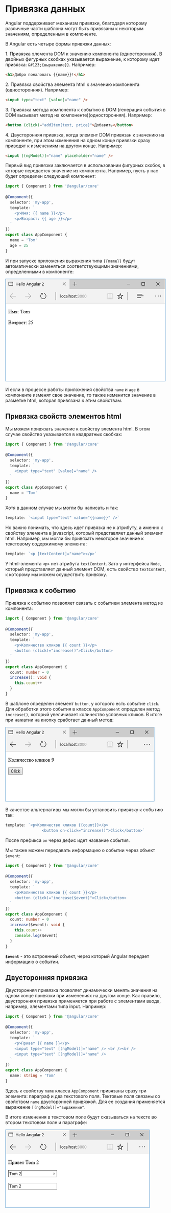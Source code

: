 # Привязка данных

Angular поддерживает механизм привязки, благодаря которому различные части шаблона могут быть привязаны к некоторым значениям, определенным в компоненте.

В Angular есть четыре формы привязки данных:

1.&nbsp;Привязка элемента DOM к значению компонента (односторонняя). В двойных фигурных скобках указывается выражение, к которому идет привязка: `&#123;{выражение}}`. Например:

```html
<h1>Добро пожаловать {{name}}!</h1>
```

2.&nbsp;Привязка свойства элемента html к значению компонента (односторонняя). Например:

```html
<input type="text" [value]="name" />
```

3.&nbsp;Привязка метода компонента к событию в DOM (генерация события в DOM вызывает метод на компоненте)(односторонняя). Например:

```html
<button (click)="addItem(text, price)">Добавить</button>
```

4.&nbsp;Двусторонняя привязка, когда элемент DOM привязан к значению на компоненте, при этом изменения на одном конце привязки сразу приводят к изменениям на другом конце. Например:

```html
<input [(ngModel)]="name" placeholder="name" />
```

Первый вид привязки заключается в использовании фигурных скобок, в которые передается значение из компонента. Например, пусть у нас будет определен следующий компонент:

```typescript
import { Component } from '@angular/core'

@Component({
  selector: 'my-app',
  template: `
    <p>Имя: {{ name }}</p>
    <p>Возраст: {{ age }}</p>
  `
})
export class AppComponent {
  name = 'Tom'
  age = 25
}
```

И при запуске приложения выражения типа `{{name}}` будут автоматически заменяться соответствующими значениями, определенными в компоненте:

![Привязка данных](binding-1.png)

И если в процессе работы приложения свойства `name` и `age` в компоненте изменят свое значение, то также изменится значение в разметке html, которая привязана к этим свойствам.

## Привязка свойств элементов html

Мы можем привязать значение к свойству элемента html. В этом случае свойство указывается в квадратных скобках:

```typescript
import { Component } from '@angular/core'

@Component({
  selector: 'my-app',
  template: `
    <input type="text" [value]="name" />
  `
})
export class AppComponent {
  name = 'Tom'
}
```

Хотя в данном случае мы могли бы написать и так:

```typescript
template: `<input type="text" value="{{name}}" />`
```

Но важно понимать, что здесь идет привязка не к атрибуту, а именно к свойству элемента в javascript, который представляет данный элемент html. Например, мы могли бы привязать некоторое значение к текстовому содержимому элемента:

```typescript
template: `<p [textContent]="name"></p>`
```

У html-элемента `<p>` нет атрибута `textContent`. Зато у интерфейса `Node`, который представляет данный элемент DOM, есть свойство `textContent`, к которому мы можем осуществить привязку.

## Привязка к событию

Привязка к событию позволяет связать с событием элемента метод из компонента:

```typescript
import { Component } from '@angular/core'

@Component({
  selector: 'my-app',
  template: `
    <p>Количество кликов {{ count }}</p>
    <button (click)="increase()">Click</button>
  `
})
export class AppComponent {
  count: number = 0
  increase(): void {
    this.count++
  }
}
```

В шаблоне определен элемент `button`, у которого есть событие `click`. Для обработки этого события в классе `AppComponent` определен метод `increase()`, который увеличивает количество условных кликов. В итоге при нажатии на кнопку сработает данный метод:

![Привязка данных](binding-2.png)

В качестве альтернативы мы могли бы установить привязку к событию так:

```typescript
template: `<p>Количество кликов {{count}}</p>
                <button on-click="increase()">Click</button>`
```

После префикса `on` через дефис идет название события.

Мы также можем передавать информацию о событии через объект `$event`:

```typescript
import { Component } from '@angular/core'

@Component({
  selector: 'my-app',
  template: `
    <p>Количество кликов {{ count }}</p>
    <button (click)="increase($event)">Click</button>
  `
})
export class AppComponent {
  count: number = 0
  increase($event): void {
    this.count++
    console.log($event)
  }
}
```

**`$event`** - это встроенный объект, через который Angular передает информацию о событии.

## Двусторонняя привязка

Двусторонняя привязка позволяет динамически менять значения на одном конце привязки при изменениях на другом конце. Как правило, двусторонняя привязка применяется при работе с элементами ввода, например, элементами типа input. Например:

```typescript
import { Component } from '@angular/core'

@Component({
  selector: 'my-app',
  template: `
    <p>Привет {{ name }}</p>
    <input type="text" [(ngModel)]="name" /> <br /><br />
    <input type="text" [(ngModel)]="name" />
  `
})
export class AppComponent {
  name: string = 'Tom'
}
```

Здесь к свойству `name` класса `AppComponent` привязаны сразу три элемента: параграф и два текстового поля. Тектовые поля связаны со свойством `name` двусторонней привязкой. Для ее создания применяется выражение `[(ngModel)]="выражение"`.

В итоге изменения в текстовом поле будут сказываться на тексте во втором текстовом поле и параграфе:

![Привязка данных](binding-3.png)
